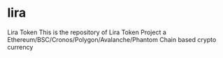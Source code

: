 # lira
Lira Token
This is the repository of Lira Token Project a Ethereum/BSC/Cronos/Polygon/Avalanche/Phantom Chain based crypto currency
